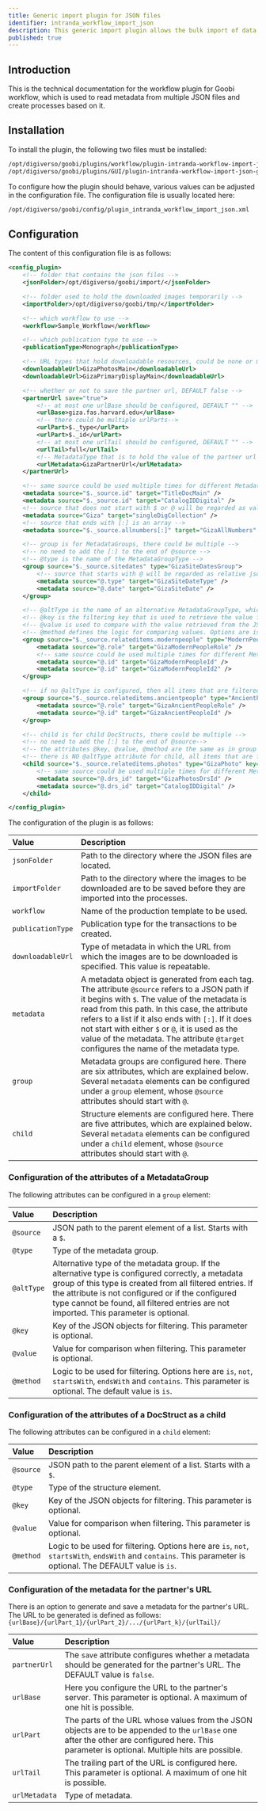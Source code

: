 ```yaml
---
title: Generic import plugin for JSON files
identifier: intranda_workflow_import_json
description: This generic import plugin allows the bulk import of data from JSON files
published: true
---
```

## Introduction
This is the technical documentation for the workflow plugin for Goobi workflow, which is used to read metadata from multiple JSON files and create processes based on it.


## Installation
To install the plugin, the following two files must be installed:

```bash
/opt/digiverso/goobi/plugins/workflow/plugin-intranda-workflow-import-json-base.jar
/opt/digiverso/goobi/plugins/GUI/plugin-intranda-workflow-import-json-gui.jar
```

To configure how the plugin should behave, various values can be adjusted in the configuration file. The configuration file is usually located here:

```bash
/opt/digiverso/goobi/config/plugin_intranda_workflow_import_json.xml
```

## Configuration
The content of this configuration file is as follows:

```xml
<config_plugin>
	<!-- folder that contains the json files -->
	<jsonFolder>/opt/digiverso/goobi/import/</jsonFolder>

	<!-- folder used to hold the downloaded images temporarily -->
	<importFolder>/opt/digiverso/goobi/tmp/</importFolder>

	<!-- which workflow to use -->
	<workflow>Sample_Workflow</workflow>

	<!-- which publication type to use -->
	<publicationType>Monograph</publicationType>

	<!-- URL types that hold downloadable resources, could be none or multiple -->
	<downloadableUrl>GizaPhotosMain</downloadableUrl>
	<downloadableUrl>GizaPrimaryDisplayMain</downloadableUrl>

	<!-- whether or not to save the partner url, DEFAULT false -->
	<partnerUrl save="true">
		<!-- at most one urlBase should be configured, DEFAULT "" -->
		<urlBase>giza.fas.harvard.edu</urlBase>
		<!-- there could be multiple urlParts-->
		<urlPart>$._type</urlPart>
		<urlPart>$._id</urlPart>
		<!-- at most one urlTail should be configured, DEFAULT "" -->
		<urlTail>full</urlTail>
		<!-- MetadataType that is to hold the value of the partner url -->
		<urlMetadata>GizaPartnerUrl</urlMetadata>
	</partnerUrl>

	<!-- same source could be used multiple times for different MetadataTypes -->
	<metadata source="$._source.id" target="TitleDocMain" />
	<metadata source="$._source.id" target="CatalogIDDigital" />
	<!-- source that does not start with $ or @ will be regarded as value -->
	<metadata source="Giza" target="singleDigCollection" />
	<!-- source that ends with [:] is an array -->
	<metadata source="$._source.allnumbers[:]" target="GizaAllNumbers" />

	<!-- group is for MetadataGroups, there could be multiple -->
	<!-- no need to add the [:] to the end of @source -->
	<!-- @type is the name of the MetadataGroupType -->
	<group source="$._source.sitedates" type="GizaSiteDatesGroup">
		<!-- source that starts with @ will be regarded as relative json path -->
		<metadata source="@.type" target="GizaSiteDateType" />
		<metadata source="@.date" target="GizaSiteDate" />
	</group>

	<!-- @altType is the name of an alternative MetadataGroupType, which will be used to create another MetadataGroup for all items that are filtered out. OPTIONAL. -->
	<!-- @key is the filtering key that is used to retrieve the value from the JSONObject. OPTIONAL. -->
	<!-- @value is used to compare with the value retrieved from the JSONObject. OPTIONAL. DEFAULT "". -->
	<!-- @method defines the logic for comparing values. Options are is, not, startsWith, endsWith, contains. OPTIONAL. DEFAULT 'is'. -->
	<group source="$._source.relateditems.modernpeople" type="ModernPeopleGroup" altType="_ModernPeopleGroupHidden" key="role" value="Excavator" method="is">
		<metadata source="@.role" target="GizaModernPeopleRole" />
		<!-- same source could be used multiple times for different MetadataTypes -->
		<metadata source="@.id" target="GizaModernPeopleId" />
		<metadata source="@.id" target="GizaModernPeopleId2" />
	</group>

	<!-- if no @altType is configured, then all items that are filtered out will not be imported. -->
	<group source="$._source.relateditems.ancientpeople" type="AncientPeopleGroup" key="role" value="Tomb Owner">
		<metadata source="@.role" target="GizaAncientPeopleRole" />
		<metadata source="@.id" target="GizaAncientPeopleId" />
	</group>

	<!-- child is for child DocStructs, there could be multiple -->
	<!-- no need to add the [:] to the end of @source-->
	<!-- the attributes @key, @value, @method are the same as in group -->
	<!-- there is NO @altType attribute for child, all items that are filtered out will not be imported -->
	<child source="$._source.relateditems.photos" type="GizaPhoto" key="number" value="KHM_AEOS_" method="startsWith">
		<!-- same source could be used multiple times for different MetadataTypes -->
		<metadata source="@.drs_id" target="GizaPhotosDrsId" />
		<metadata source="@.drs_id" target="CatalogIDDigital" />
	</child>

</config_plugin>
```

The configuration of the plugin is as follows:

| Value | Description |
| :--- | :--- |
| `jsonFolder` | Path to the directory where the JSON files are located. |
| `importFolder` | Path to the directory where the images to be downloaded are to be saved before they are imported into the processes. |
| `workflow` | Name of the production template to be used. |
| `publicationType` | Publication type for the transactions to be created. |
| `downloadableUrl` | Type of metadata in which the URL from which the images are to be downloaded is specified. This value is repeatable. |
| `metadata` | A metadata object is generated from each tag. The attribute `@source` refers to a JSON path if it begins with `$`. The value of the metadata is read from this path. In this case, the attribute refers to a list if it also ends with `[:]`. If it does not start with either `$` or `@`, it is used as the value of the metadata. The attribute `@target` configures the name of the metadata type. |
| `group` | Metadata groups are configured here. There are six attributes, which are explained below. Several `metadata` elements can be configured under a `group` element, whose `@source` attributes should start with `@`.  |
| `child` | Structure elements are configured here. There are five attributes, which are explained below. Several `metadata` elements can be configured under a `child` element, whose `@source` attributes should start with `@`. |


### Configuration of the attributes of a MetadataGroup
The following attributes can be configured in a `group` element:

| Value | Description |
| :--- | :--- |
| `@source` | JSON path to the parent element of a list. Starts with a `$`. |
| `@type` | Type of the metadata group. |
| `@altType` | Alternative type of the metadata group. If the alternative type is configured correctly, a metadata group of this type is created from all filtered entries. If the attribute is not configured or if the configured type cannot be found, all filtered entries are not imported. This parameter is optional. |
| `@key` | Key of the JSON objects for filtering. This parameter is optional. |
| `@value` | Value for comparison when filtering. This parameter is optional. |
| `@method` | Logic to be used for filtering. Options here are `is`, `not`, `startsWith`, `endsWith` and `contains`. This parameter is optional. The default value is `is`. |


### Configuration of the attributes of a DocStruct as a child
The following attributes can be configured in a `child` element:

| Value | Description |
| :--- | :--- |
| `@source` | JSON path to the parent element of a list. Starts with a `$`. |
| `@type` | Type of the structure element. |
| `@key` | Key of the JSON objects for filtering. This parameter is optional. |
| `@value` | Value for comparison when filtering. This parameter is optional. |
| `@method` | Logic to be used for filtering. Options here are `is`, `not`, `startsWith`, `endsWith` and `contains`. This parameter is optional. The DEFAULT value is `is`. |


### Configuration of the metadata for the partner's URL
There is an option to generate and save a metadata for the partner's URL. The URL to be generated is defined as follows: `{urlBase}/{urlPart_1}/{urlPart_2}/.../{urlPart_k}/{urlTail}/`

| Value | Description |
| :--- | :--- |
| `partnerUrl` | The `save` attribute configures whether a metadata should be generated for the partner's URL. The DEFAULT value is `false`. |
| `urlBase` | Here you configure the URL to the partner's server. This parameter is optional. A maximum of one hit is possible. |
| `urlPart` | The parts of the URL whose values from the JSON objects are to be appended to the `urlBase` one after the other are configured here. This parameter is optional. Multiple hits are possible. |
| `urlTail` | The trailing part of the URL is configured here. This parameter is optional. A maximum of one hit is possible. |
| `urlMetadata` | Type of metadata. |
